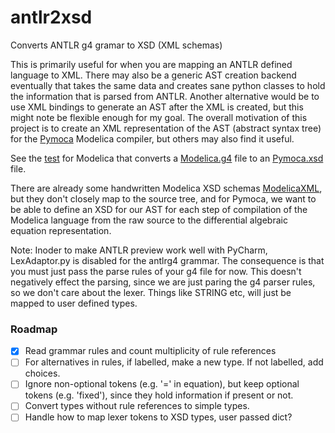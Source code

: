 # antlr2xsd
Converts ANTLR g4 gramar to XSD (XML schemas)

This is primarily useful for when you are mapping an ANTLR defined language to XML. There may also be a generic AST creation backend eventually that takes the same data and creates sane python classes to hold the information that is parsed from ANTLR. Another alternative would be to use XML bindings to generate an AST after the XML is created, but this might note be flexible enough for my goal. The overall motivation of this project is to create an XML representation of the AST (abstract syntax tree) for the [Pymoca](www.pymoca.com) Modelica compiler, but others may also find it useful.

See the [test](test/test.py) for Modelica that converts a [Modelica.g4](test/g4/Modelica.g4) file to an [Pymoca.xsd](test/output/Pymoca.xsd) file.

There are already some handwritten Modelica XSD schemas [ModelicaXML](https://github.com/modelica-association/ModelicaXML), but they don't closely map to the source tree, and for Pymoca, we want to be able to define an XSD for our AST for each step of compilation of the Modelica language from the raw source to the differential algebraic equation representation.

Note: Inoder to make ANTLR preview work well with PyCharm, LexAdaptor.py is disabled for the antlrg4 grammar. The consequence is that you must just pass the parse rules of your g4 file for now. This doesn't negatively effect the parsing, since we are just paring the g4 parser rules, so we don't care about the lexer. Things like STRING etc, will just be mapped to user defined types.

### Roadmap
* [x] Read grammar rules and count multiplicity of rule references
* [ ] For alternatives in rules, if labelled, make a new type. If not labelled, add choices.
* [ ] Ignore non-optional tokens (e.g. '=' in equation), but keep optional tokens (e.g. 'fixed'), since they hold information if present or not.
* [ ] Convert types without rule references to simple types.
* [ ] Handle how to map lexer tokens to XSD types, user passed dict?
